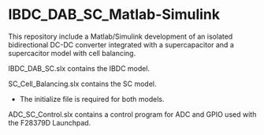 # IBDC_DAB_SC_Matlab-Simulink
This repository include a Matlab/Simulink development of an isolated bidirectional DC-DC converter integrated with a supercapacitor and a supercacitor model with cell balancing.  

IBDC_DAB_SC.slx contains the IBDC model. 

SC_Cell_Balancing.slx contains the SC model. 

- The initialize file is required for both models. 

ADC_SC_Control.slx contains a control program for ADC and GPIO used with the F28379D Launchpad. 
